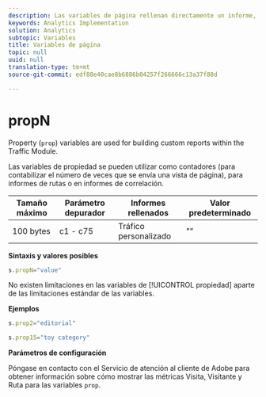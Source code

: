 ```yaml
---
description: Las variables de página rellenan directamente un informe, como pageName, Props de lista, Variables de lista, etc.
keywords: Analytics Implementation
solution: Analytics
subtopic: Variables
title: Variables de página
topic: null
uuid: null
translation-type: tm+mt
source-git-commit: edf88e40cae8b6886b04257f266666c13a37f88d

---
```



# propN

Property (`prop`) variables are used for building custom reports within the Traffic Module.

<!-- 

propN.xml

 -->

Las variables de propiedad se pueden utilizar como contadores (para contabilizar el número de veces que se envía una vista de página), para informes de rutas o en informes de correlación.

| Tamaño máximo | Parámetro depurador | Informes rellenados | Valor predeterminado |
|---|---|---|---|
| 100 bytes | c1 - c75 | Tráfico personalizado | "" |

**Sintaxis y valores posibles**

```js
s.propN="value"
```

No existen limitaciones en las variables de [!UICONTROL propiedad] aparte de las limitaciones estándar de las variables.

**Ejemplos**

```js
s.prop2="editorial" 
```

```js
s.prop15="toy category"
```

**Parámetros de configuración**

Póngase en contacto con el Servicio de atención al cliente de Adobe para obtener información sobre cómo mostrar las métricas Visita, Visitante y Ruta para las variables `prop`.
